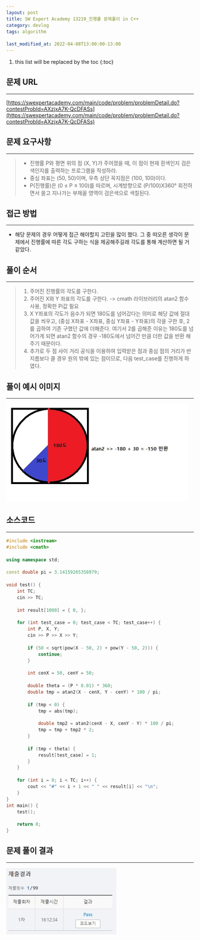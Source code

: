 ```yaml
---
layout: post
title: SW Expert Academy 13219_진행률 문제풀이 in C++
category: devlog
tags: algorithm

last_modified_at: 2022-04-08T13:00:00-13:00
---
```


1. this list will be replaced by the toc
{:toc}

## 문제 URL
---
[https://swexpertacademy.com/main/code/problem/problemDetail.do?contestProbId=AXzjxA7K-QcDFASs](https://swexpertacademy.com/main/code/problem/problemDetail.do?contestProbId=AXzjxA7K-QcDFASs)

## 문제 요구사항
---
> + 진행률 P와 평면 위의 점 (X, Y)가 주어졌을 때, 이 점이 현재 흰색인지 검은색인지를 출력하는 프로그램을 작성하라.
> + 중심 좌표는 (50, 50)이며, 우측 상단 꼭지점은 (100, 100)이다.
> +  P(진행률)은 (0 ≤ P ≤ 100)를 따르며, 시계방향으로 (P/100)X360° 회전하면서 쓸고 지나가는 부채꼴 영역이 검은색으로 색칠된다.

## 접근 방법
---
+ 해당 문제의 경우 어떻게 접근 해야할지 고민을 많이 했다. 그 중 떠오른 생각이 문제에서 진행률에 따른 각도 구하는 식을 제공해주길래 각도를 통해 계산하면 될 거 같았다.

## 풀이 순서
---
> 1. 주어진 진행률의 각도를 구한다.
> 2. 주어진 X와 Y 좌표의 각도를 구한다. -> cmath 라이브러리의 atan2 함수 사용, 정확한 Pi값 필요
> 3. X Y좌표의 각도가 음수가 되면 180도를 넘어갔다는 의미로 해당 값에 절대 값을 씌우고, (중심 X좌표 - X좌표, 중심 Y좌표 - Y좌표)의 각을 구한 후, 2를 곱하여 기존 구했던 값에 더해준다.
여기서 2를 곱해준 이유는 180도를 넘어가게 되면 atan2 함수의 경우 -180도에서 넘어간 만큼 더한 값을 반환 해주기 때문이다.
> 4. 추가로 두 점 사이 거리 공식을 이용하여 입력받은 점과 중심 점의 거리가 반지름보다 클 경우 원의 밖에 있는 점이므로, 다음 test_case를 진행하게 하였다.

## 풀이 예시 이미지
---
<img src="/assets/img/post-img/2022-03-29-swea-13219-processing/processing-img.jpg">

## 소스코드
---
~~~c++
#include <iostream>
#include <cmath>
 
using namespace std;
 
const double pi = 3.14159265358979;
 
void test() {
    int TC;
    cin >> TC;
 
    int result[1000] = { 0, };
 
    for (int test_case = 0; test_case < TC; test_case++) {
        int P, X, Y;
        cin >> P >> X >> Y;
 
        if (50 < sqrt(pow(X - 50, 2) + pow(Y - 50, 2))) {
            continue;
        }
 
        int cenX = 50, cenY = 50;
 
        double theta = (P * 0.01) * 360;
        double tmp = atan2(X - cenX, Y - cenY) * 180 / pi;
 
        if (tmp < 0) {
            tmp = abs(tmp);
 
            double tmp2 = atan2(cenX - X, cenY - Y) * 180 / pi;
            tmp = tmp + tmp2 * 2;
        }
 
        if (tmp < theta) {
            result[test_case] = 1;
        }
    }
 
    for (int i = 0; i < TC; i++) {
        cout << "#" << i + 1 << " " << result[i] << "\n";
    }
}
int main() {
    test();
     
    return 0;
}
~~~

## 문제 풀이 결과
---
<img src="/assets/img/post-img/2022-03-29-swea-13219-processing/result.jpg">